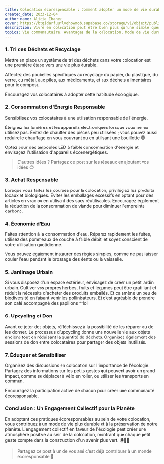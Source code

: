 ```yaml
---
title: Colocation écoresponsable : Comment adopter un mode de vie durable avec vos colocataires
created_date: 2023-12-04
author_name: Alicia Ibanez
cover: https://btgidarfuuflvqhowmob.supabase.co/storage/v1/object/public/blog/eco-friendly-shared-living-how-to-adopt-a-sustainable-lifestyle-with-your-roommates.webp?t=2023-12-04T15%3A26%3A22.289Z
description: Vivre en colocation peut être bien plus qu'une simple question de partage d'espace. Cela peut aussi être une opportunité de vivre de manière écoresponsable et de réduire notre impact sur l'environnement. Découvrez comment adopter un mode de vie durable avec vos colocataires et contribuer à la préservation de notre planète.
topics: Vie communautaire, Avantages de la colocation, Mode de vie durable, Vie partagée, Écologie
---
```


### 1. Tri des Déchets et Recyclage

Mettre en place un système de tri des déchets dans votre colocation est une première étape vers une vie plus durable.

Affectez des poubelles spécifiques au recyclage du papier, du plastique, du verre, du métal, aux piles, aux médicaments, et aux déchets alimentaires pour le compost...

Encouragez vos colocataires à adopter cette habitude écologique.

### 2. Consommation d'Énergie Responsable

Sensibilisez vos colocataires à une utilisation responsable de l'énergie.

Éteignez les lumières et les appareils électroniques lorsque vous ne les utilisez pas. Évitez de chauffer des pièces peu utilisées ; vous pouvez aussi réduire le chauffage en vous couvrant ou en utilisant une bouillotte 😇

Optez pour des ampoules LED à faible consommation d'énergie et envisagez l'utilisation d'appareils écoénergétiques.

> D'autres idées ? Partagez ce post sur les réseaux en ajoutant vos idées 😊

### 3. Achat Responsable

Lorsque vous faites les courses pour la colocation, privilégiez les produits locaux et biologiques. Évitez les emballages excessifs en optant pour des articles en vrac ou en utilisant des sacs réutilisables. Encouragez également la réduction de la consommation de viande pour diminuer l'empreinte carbone.

### 4. Économie d'Eau

Faites attention à la consommation d'eau. Réparez rapidement les fuites, utilisez des pommeaux de douche à faible débit, et soyez conscient de votre utilisation quotidienne.

Vous pouvez également instaurer des règles simples, comme ne pas laisser couler l'eau pendant le brossage des dents ou la vaisselle.

### 5. Jardinage Urbain

Si vous disposez d'un espace extérieur, envisagez de créer un petit jardin urbain. Cultiver vos propres herbes, fruits et légumes peut être gratifiant et réduit la nécessité d'acheter des produits emballés. Et ça amène un peu de biodiversité en faisant venir les pollinisateurs. Et c’est agréable de prendre son café accompagné des papillons ^^lol

### 6. Upcycling et Don

Avant de jeter des objets, réfléchissez à la possibilité de les réparer ou de les donner. Le processus d'upcycling donne une nouvelle vie aux objets anciens tout en réduisant la quantité de déchets. Organisez également des sessions de don entre colocataires pour partager des objets inutilisés.

### 7. Éduquer et Sensibiliser

Organisez des discussions en colocation sur l'importance de l'écologie. Partagez des informations sur les petits gestes qui peuvent avoir un grand impact, comme se déplacer à vélo en roller, ou utiliser les transports en commun.

Encouragez la participation active de chacun pour créer une communauté écoresponsable.

### Conclusion : Un Engagement Collectif pour la Planète

En adoptant ces pratiques écoresponsables au sein de votre colocation, vous contribuez à un mode de vie plus durable et à la préservation de notre planète. L'engagement collectif en faveur de l'écologie peut créer une atmosphère positive au sein de la colocation, montrant que chaque petit geste compte dans la construction d'un avenir plus vert. 🌍💚🏡

> Partagez ce post à un de vos ami c’est déjà contribuer à un monde écoresponsable 🥰
